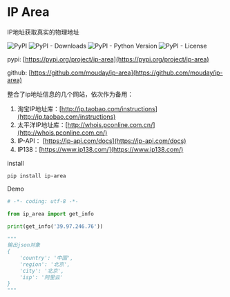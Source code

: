 # IP Area

IP地址获取真实的物理地址

![PyPI](https://img.shields.io/pypi/v/ip-area.svg)
![PyPI - Downloads](https://img.shields.io/pypi/dm/ip-area)
![PyPI - Python Version](https://img.shields.io/pypi/pyversions/ip-area)
![PyPI - License](https://img.shields.io/pypi/l/ip-area)


pypi: [https://pypi.org/project/ip-area](https://pypi.org/project/ip-area)

github: [https://github.com/mouday/ip-area](https://github.com/mouday/ip-area)

整合了ip地址信息的几个网站，依次作为备用：

1. 淘宝IP地址库：[http://ip.taobao.com/instructions](http://ip.taobao.com/instructions)
2. 太平洋IP地址库：[http://whois.pconline.com.cn/](http://whois.pconline.com.cn/)
3. IP-API： [https://ip-api.com/docs](https://ip-api.com/docs)
4. IP138：[https://www.ip138.com/](https://www.ip138.com/)
 
install

```
pip install ip-area
```

Demo

```python
# -*- coding: utf-8 -*-

from ip_area import get_info

print(get_info('39.97.246.76'))

"""
输出json对象
{
    'country': '中国',
    'region': '北京', 
    'city': '北京', 
    'isp': '阿里云'
}
"""
```